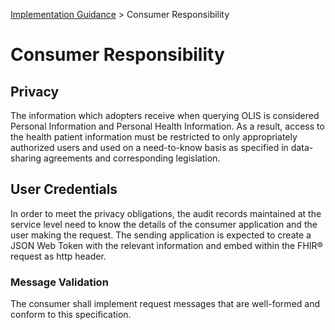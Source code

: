 <p id="breadcrumb">

[Implementation Guidance](https://simplifier.net/guide/OntarioLaboratoriesInformationSystemProviderQuery/ImplementationGuidance) > Consumer Responsibility

</p>




# Consumer Responsibility

## Privacy
The information which adopters receive when querying OLIS is considered Personal Information and Personal Health Information. As a result, access to the health patient information must be restricted to only appropriately authorized users and used on a need-to-know basis as specified in data-sharing agreements and corresponding legislation.

## User Credentials
In order to meet the privacy obligations, the audit records maintained at the service level need to know the details of the consumer application and the user making the request.
The sending application is expected to create a JSON Web Token with the relevant information and embed within the FHIR®  request as http header.	

### Message Validation
The consumer shall implement request messages that are well-formed and conform to this specification. 
